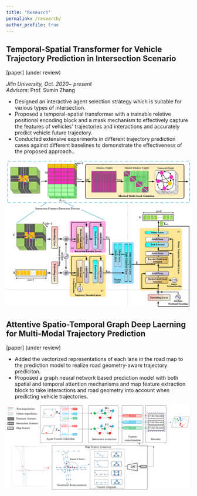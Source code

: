 ```yaml
---
title: "Research"
permalink: /research/
author_profile: true
---
```


## Temporal-Spatial Transformer for Vehicle Trajectory Prediction in Intersection Scenario  
 [paper] (under review)

*Jilin University, Oct. 2020~ present*  
*Advisors*: Prof. Sumin Zhang
*  Designed an interactive agent selection strategy which is suitable for various types of intersection.
*  Proposed a temporal-spatial transformer with a trainable reletive positional encoding block and a mask mechanism to effectively capture the features of vehicles' trajectories and interactions and accurately predict vehicle future trajectory.
*  Conducted extensive experiments in different trajectory prediction cases against different baselines to demonstrate the effectiveness of the proposed approach..

<center> <img src="https://github.com/hzxbzp/hzxbzp.github.io/blob/master/files/tst.png?raw=true" style="zoom:50%" /> </center>


## Attentive Spatio-Temporal Graph Deep Laerning for Multi-Modal Trajectory Prediction
 [paper] (under review)

* Added the vectorized representations of each lane in the road map to the prediction model to realize road geometry-aware trajectory prediciton.
* Proposed a graph neural network based prediction model with both spatial and temporal attention mechanisms and map feature extraction block to take interactions and road geometry into account when predicting vehicle trajectories.

<center> <img src="https://github.com/hzxbzp/hzxbzp.github.io/blob/master/files/graph.png?raw=true" style="zoom:50%" /> </center>

